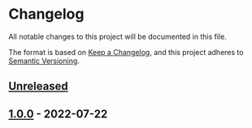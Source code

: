 # Changelog

All notable changes to this project will be documented in this file.

The format is based on [Keep a Changelog](https://keepachangelog.com/en/1.0.0/),
and this project adheres to [Semantic Versioning](https://semver.org/spec/v2.0.0.html).

## [Unreleased]

## [1.0.0] - 2022-07-22

[Unreleased]: https://github.com/patrickhayo/azr-tf-module-route-table/compare/1.0.0...HEAD

[1.0.0]: https://github.com/patrickhayo/azr-tf-module-route-table/compare/5e23cc373d2802dde1c35104c5ecb61534005f8f...1.0.0
